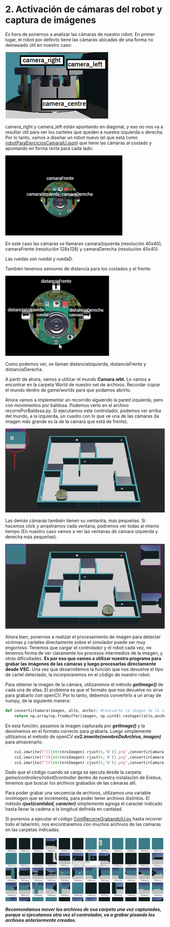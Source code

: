 # 2. Activación de cámaras del robot y captura de imágenes

Es hora de ponernos a analizar las cámaras de nuestro robot. En primer lugar, el robot por defecto tiene las cámaras ubicadas de una forma no demasiado útil en nuestro caso:

![Imagen 1](02_Captura/imgs/img01.png)

camera_right y camera_left están apuntando en diagonal, y eso no nos va a resultar útil para ver los carteles que queden a nuestra izquierda o derecha. Por lo tanto, vamos a diseñar un robot nuevo (el que está como [robotParaEjerciciosCamaraIU.json](02_Captura\robotParaEjerciciosCamaraIU.json)) que tiene las cámaras al costado y apuntando en forma recta para cada lado:

![Imagen 2](02_Captura/imgs/img02.png)

En este caso las cámaras se llamaran camaraIzquierda (resolución 40x40), camaraFrente (resolución 128x128) y camaraDerecha (resolución 40x40).

Las ruedas son ruedaI y ruedaD.

También tenemos sensores de distancia para los costados y el frente:

![Imagen 3](02_Captura/imgs/img03.png)

Como podemos ver, se llaman distanciaIzquierda, distanciaFrente y distanciaDerecha.


A partir de ahora, vamos a utilizar el mundo **Camara.wbt**. Lo vamos a encontrar en la carpeta World de nuestro set de archivos. Recordar copiar el mundo dentro de game/worlds para que podamos abrirlo.

Ahora vamos a implementar un recorrido siguiendo la pared izquierda, pero con movimientos por baldosa. Podemos verlo en el archivo recorrePorBaldosa.py. Si ejecutamos este controlador, podemos ver arriba del mundo, a la izquierda, un cuadro con lo que ve una de las cámaras (la imagen más grande es la de la cámara que está de frente).

![Imagen 4](02_Captura/imgs/img04.png)

Las demás cámaras también tienen su ventanita, más pequeñas. Si hacemos click y arrastramos cada ventana, podremos ver todas al mismo tiempo (En nuestro caso vamos a ver las ventanas de cámara izquierda y derecha más pequeñas).

![Imagen 5](02_Captura/imgs/img05.png)

Ahora bien, ponernos a realizar el procesamiento de imágen para detectar víctimas y carteles directamente sobre el simulador puede ser muy engorroso. Tenemos que cargar el controlador y el robot cada vez, no tenemos forma de ver claramente los procesos intermedios de la imagen, y otras dificultades. **Es por eso que vamos a utilizar nuestro programa para grabar las imágenes de las cámaras y luego procesarlas directamente desde VSC.** Una vez que desarrollemos la función que nos devuelve el tipo de cartel detectado, la incorporaremos en el código de nuestro robot.

Para obtener la imagen de la cámara, utilizaremos el método ***getImage()*** de cada una de ellas. El problema es que el formato que nos devuelve no sirve para grabarlo con openCV. Por lo tanto, debemos convertirlo a un array de numpy, de la siguiente manera:

```python
def convertirCamara(imagen, alto, ancho): #Convierte la imagen de la camara a una imagen de opencv
    return np.array(np.frombuffer(imagen, np.uint8).reshape((alto,ancho, 4)))
```

En esta función, pasamos la imagen capturada por ***getImage()*** y la devolvemos en el formato correcto para grabarla. Luego simplemente utilizamos el método de openCV ***cv2.imwrite(nombreDeArchivo, imagen)*** para almacenarlo.

```python
    cv2.imwrite(f"CI{str(nroImagen).rjust(4,'0')}.png",convertirCamara(camI.getImage(), 40,40))
    cv2.imwrite(f"CD{str(nroImagen).rjust(4,'0')}.png",convertirCamara(camD.getImage(),40,40))
    cv2.imwrite(f"CF{str(nroImagen).rjust(4,'0')}.png",convertirCamara(camF.getImage(),128,128))
```
Dado que el código cuando se carga se ejecuta desde la carpeta *game/controllers/robot0controller* dentro de nuestra instalación de Erebus, tenemos que buscar los archivos grabados de las cámaras allí.

Para poder grabar una secuencia de archivos, utilizamos una variable *nroImagen* que se incrementa, para poder tener archivos distintos. El método ***rjust(cantidad, caracter)*** simplemente agrega el caracter indicado hasta llevar la cadena a la longitud definida en cantidad.

Si ponemos a ejecutar el código [ContRecorreGrabandoIU.py](02_Captura\ContRecorreGrabandoIU.py) hasta recorrer todo el laberinto, nos encontraremos con muchos archivos de las cámaras en las carpetas indicadas. 

![Imagen 6](02_Captura/imgs/img06.png)

***Recomendamos mover los archivos de esa carpeta una vez capturados, porque si ejecutamos otra vez el controlador, va a grabar pisando los archivos anteriormente creados.***

